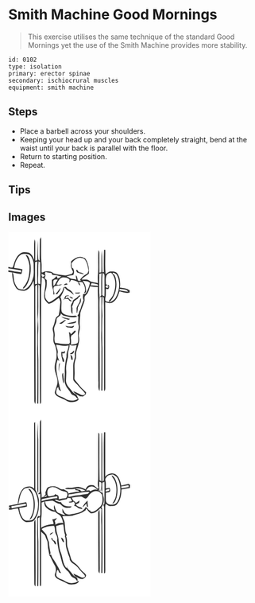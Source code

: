 # Smith Machine Good Mornings
> This exercise utilises the same technique of the standard Good Mornings yet the use of the Smith Machine provides more stability.

``` 
id: 0102 
type: isolation 
primary: erector spinae 
secondary: ischiocrural muscles 
equipment: smith machine 
``` 

## Steps

 - Place a barbell across your shoulders.
 - Keeping your head up and your back completely straight, bend at the waist until your back is parallel with the floor.
 - Return to starting position.
 - Repeat.

## Tips


## Images

<svg width="215pt" height="275pt" viewBox="0 0 215 275" xmlns="http://www.w3.org/2000/svg">
  <g fill="#FFF">
    <path d="M0 0h215v275H0v-19.28c0-.03.01-.11.01-.14l-.01.08V60.58c1.87.28 3.75.47 5.64.66.32 7.96 1.45 16.33 5.9 23.14 2.6 4.24 8 4.5 12.44 4.67 7.73-1.23 11.31-9 14.13-15.38.19 4.11.82 8.19.88 12.31.08 56-.13 112.01.21 168.01-.17 2.08.44 4.08 1.61 5.81.57-4.25.42-8.55.39-12.83-.1-32.32-.2-64.64-.14-96.96-.48-21.99-.24-44-.33-66-.42-2.19 1.04-3.43 2.89-4.23.53 18.71-.46 37.46.61 56.15-1.12 13.34-.17 26.73-.74 40.09.52 27.69.26 55.4.11 83.09l1.59-.05c.26-22.02.11-44.04.11-66.06-.7-12.63-.51-25.31-.51-37.96.65-7.66.51-15.35-.16-23 1.26-17.52.02-35.11.76-52.65.67.86 1.94 1.5 1.88 2.76.41 16.6-.28 33.23.36 49.83.26 42.56-.28 85.14.28 127.69 1.89-.92 1.53-2.98 1.65-4.63-.1-56.37 0-112.74-.06-169.1.38-5.74 1.07-11.46.9-17.23 2.26 1.02 5.11 2.34 5.09 5.27 1.97 9.11-3.04 18.12-.82 27.21 1.43 2.99 3.66 5.72 6.46 7.53 6.03-1.24 10.37-5.92 15.37-9.14.84 2.39 2.43 4.73 2.01 7.36-.53 6.33-1.08 12.67-2.41 18.9-2.13 1.57-4.53 3.32-5.11 6.08-.93 3.88-1.77 7.79-3.37 11.48-1.95 3.76.81 7.7.61 11.61.11 5.24-1.48 11.46 2.31 15.81 1.31 4.97 2.85 9.98 2.28 15.19.34 6.18-2.67 11.87-2.79 17.99-.53 7.96 4.66 14.97 4.24 22.94-.35 4.95-2.62 9.46-3.87 14.21-.91 2.57 1.17 4.95 3.03 6.47 3.31 2.18 7.17 3.33 10.67 5.17 3.24 1.46 6.12 4.11 9.87 4.05 4.28.17 9.25-.33 12.23-3.78-.91-2.67-2.22-5.16-3.58-7.61-4.81-1.51-7.01-6.36-10.33-9.72-3.06-3.12-5.33-7.23-5.22-11.69.09-5.06.77-10.12.31-15.18-.66-6.39.96-12.73 2.54-18.87.73-3.35-.22-6.86.88-10.14.91-3.22 1.89-6.47 1.74-9.85 3.2 2.4 6.96 1.69 10.57.91-.48 3.62-1.45 7.15-2.59 10.61-.82 2.41.51 4.92.09 7.39-.82 4.39-2.8 8.58-2.7 13.12.12 6.69-.06 13.38.05 20.07-.06 2.4 1.91 4.09 3.46 5.64 3.7 3.31 6.55 7.41 10.09 10.87 1.4 1.43 2.95 2.79 3.86 4.61 1.68 1.71-1.07 2.76-2.34 3.11-2.04.44-3.82-.77-5.55-1.63-3.05-1.68-6.26-3.02-9.5-4.28 1.83 4.35 6.77 5.2 10.16 7.92 1.57.06 3.15.21 4.72.08 1.49-.97 2.78-2.19 4.12-3.36.18-.92.36-1.83.55-2.74-2.56-3.02-5.9-5.24-8.35-8.34-2.71-3.38-5.51-6.69-8.26-10.03-1.79-1.9-.81-4.64-.86-6.94.73-8.14-1.48-16.59 1.53-24.43 1.27-3.35.55-6.93.78-10.39 1.63-7.69 5.87-15.22 4.37-23.26-1.38-5.3 1.79-10.38 1.41-15.71-1.15-6.99.46-14.01.65-21.03 1.54-5.88 4.28-11.38 6.09-17.17.96-3.01-1.04-6.95 1.9-9.15 4.28-3.26 5-8.74 6.5-13.54 3.95.69 7.95 1.08 11.96 1.19-.18 6.16-.1 12.33.48 18.47.25 41.01-.04 82.03.24 123.04.58 5.04-1.03 10.56 1.61 15.18.8-4.7.54-9.48.51-14.22.03-32.32-.41-64.65-.23-96.98-.13-9.86-.48-19.74-.01-29.6-1.31-11.88-.26-23.9-.54-35.83l3.41-1.04c-.6 11.04-.23 22.07-.24 33.12-.85.95-1.68 1.91-2.5 2.89l2.72-.23c0 16.87-.14 33.75-.17 50.62-.55 10.71.4 21.41.1 32.13.14 19.45-.01 38.91-.18 58.36l1.63.01c.23-21.48.09-42.97.1-64.46-.59-14.64-.67-29.32-.29-43.97.89-7.35-.95-14.67-.24-22.03.27-3.9.36-7.81.75-11.7.98 1.05 2.05 2.16 1.8 3.74.54 14.67.27 29.34.39 44.01-.07 27.99-.05 55.98-.02 83.97-.02 3.81-.07 7.63.29 11.43 1.62-1.42 1.61-3.51 1.6-5.45-.12-42.88.05-85.77-.09-128.66 3.64.81 7.72 2.24 11.21.18 6.13-3.34 8.25-10.53 10.37-16.68 5.01 1.15 10.13 3.42 15.31 1.85l.03-3.26c-4.26-3.05-9.59-3.45-14.61-4.15.62-7.36.35-15.48-4.24-21.65-2.21-2.88-6.17-2.88-9.46-2.88-3.22-.14-5.58 2.39-8.02 4.08-1.23-12.15-.21-24.42-.54-36.62l-1.84.04c-.41 11.16-.41 22.34-.28 33.51-.53.07-1.58.19-2.11.25-.68-11.01-.09-22.07-1.09-33.07-.91 10.98-.08 22.03-.62 33.04l-2.92.72c-.08-9.9-.05-19.81-.06-29.72.14-1.6-.6-3.04-1.3-4.42-1.11 11.41.12 22.93-.64 34.36-.75 5.13-.47 10.31-.23 15.46-4.32-1.29-9.32-.79-13-3.72-3.39-2.33-7.79-1.27-11.65-1.58 2.67-4.18 7.76-5.62 11-9.04.46-7.83-.84-16.44-5.55-22.96-2.9-1.21-5.91-2.82-9.16-2.06-4.76.39-8.63 3.33-12.06 6.4-.31 2.52-.75 5.07-.47 7.61.47 2.99 2.19 5.57 3.2 8.38-.1 1.24-1.2 2.17-1.76 3.25-3.26.62-6.37 2-9.69 2.25-6.15-.67-12.37-1.26-18.27-3.22-2.59-3.31-7.21-2.93-10.97-3.06-2.37-.26-4.22 2.28-6.56 1.48-.31-4.03.05-8.07-.11-12.11-1.47-13.59-.5-27.3-.76-40.95a211.2 211.2 0 0 1-1.79 3.31c-.54 10.83-.06 21.67-.55 32.49-1.31-.92-2.18-2.22-2.06-3.86-.71-9.11-.14-18.27-.57-27.39-.46 10.09-.88 20.19-.87 30.3l-2.99.88c-.08-9.26-.03-18.53-.03-27.8.09-1.63-.41-3.18-1.16-4.6-1.17 10.28-.08 20.69-.67 31.02-1.35-4.3-3.54-9.08-7.94-10.95-4.28-.57-9.2-1.47-12.94 1.34-6.68 4.64-8.84 12.99-10.99 20.37C5.4 55.37 2.14 53 0 52.99V0m92.81 184.04c3.45 2.22 7.25-1.55 6.41-5.18-1.85 2.06-3.78 4.11-6.41 5.18m.98 1.39c.48 2.52 1.03 5.04 1.38 7.59.5.03 1.51.08 2.01.11.14-2.94-.34-6.38-3.39-7.7z"/>
    <path d="M17.7 35.53c2.78-2.62 6.77-2.03 10.25-1.98 3.04-.28 5.34 2.15 6.92 4.43 2.16 3.58 3.56 7.76 3.36 11.98-.1 7.19 1.14 14.66-1.53 21.55-1.82 6.78-6.21 12.89-12.63 15.96-3.48-.85-7.83 0-10.35-3.11-3.3-4.03-5.17-9.19-5.48-14.37-.31-2.92-.14-6.09-2.11-8.51 4.47.78 8.89 1.86 13.43 2.21 1.01-2.21 1.52-4.58 1.65-6.99-3.98-1.24-8.15-1.68-12.28-2.08.67-7.02 3.44-14.28 8.77-19.09m8.56-.37c3.18 4.7 4.96 10.21 5.62 15.82.32 10.11-.56 20.95-6.63 29.43-1.14 1.76-3.36 3.11-3.05 5.48 3.74-1.65 5.55-5.51 7.33-8.92 4.83-11.23 5.84-24.22 2.13-35.92-.97-2.47-2.07-6.08-5.4-5.89zM95.39 47.82c3.32-4.59 8.27-9.59 14.5-8.37 3.43-.16 6.26 2.23 7.42 5.32 2.51 4.08 2.67 8.93 3.89 13.43-.87 1.99-.76 4.89-3.26 5.58-4.07 1.75-7.11 5.17-9.72 8.63.4.36 1.22 1.08 1.63 1.44-1.6-.33-4.11.88-4.96-1.01-.61-2.48-.86-5.18-2.68-7.13-.33 2.18.03 4.36.75 6.43-3.8-1.45-8.39-.38-11.55-3.35-1.11-.52-2.2-1.07-3.28-1.66 3.24-.92 6.55-1.56 9.91-1.85 1.74-3.31 1.51-6.9-.21-10.16-.51-.34-1.52-1.02-2.02-1.36-.16-1.98-.29-3.96-.42-5.94m6.87 10.3c.65 1.16 1.02 2.55 2.04 3.46 3.26 1.19 6.65 2.02 10.07 2.6-1.87-2.59-5.32-2.57-8.09-3.49-.85-1.19-1.71-2.36-2.57-3.55-.36.25-1.09.74-1.45.98zM40.42 47.06c-.42-2.03 2.16-1.72 3.38-2.37-.52 11.28-.14 22.56-.19 33.84-1.09.16-2.18.31-3.28.46.12-10.65-.01-21.29.09-31.93zM45.63 44.42c.63.4 1.9 1.2 2.53 1.6.32 10.86.08 21.73.23 32.6-1.02-.02-2.03-.03-3.05-.04-.79-4.16-.51-8.39-.29-12.58.19-7.19-.3-14.42.58-21.58z"/>
    <path d="M0 55.22c6.51 1.03 13.05 1.94 19.54 3.09l-.36 2.81C12.75 60.45 6.37 59.33 0 58.2v-2.98zM55.65 64.36c-.84-1.37-.03-2.68.53-3.95 2.81 1.16 5.85 1.4 8.84 1.75.55.99 1.1 1.99 1.67 2.98 4.66-.67 8.88 1.74 13.41 2.24-2.06 1.28-3.96 3.14-6.55 3.09.71-1.56.38-2.77-.99-3.61-1.85 2.3-3.88 4.49-6.76 5.47-.06 4.62-.46 9.45 1.41 13.8 1.06 2.73.67 5.7.79 8.55.39-.07 1.16-.22 1.55-.3.24-4.04-3.3-8.82.16-12.22 2.42-.41 4.79-1.37 7.28-1.12 1.63-.4 3.21-1 4.61-1.96-2.08.08-4.14.45-6.07 1.22l-2.74-.85c2.12-4.16 4.12-9.49 9.18-10.68 3.79-.08 8.4.2 10.66 3.71-.17 1.01-.53 3.01-.7 4.02 1.27-1 1.99-2.44 2.57-3.9 4.13.03 7.87 1.74 11.42 3.68-.55 2.35.83 4 2.96 4.75-.75-1.85-1.66-3.62-2.62-5.37 1.89.14 3.78.29 5.67.41 3.37 4.59 5.63 11.11 2.55 16.43.32.05.95.14 1.27.18.54-.84 1.1-1.67 1.67-2.48.11-5.93-1.23-11.84-5.24-16.39 3.62.78 8.58.03 11.08 3.25-1.27 5.8-3.19 11.64-6.78 16.49-1.17.15-2.34.29-3.52.41-.29 3.04-.61 6.2.59 9.11-1.13 3.85-3.05 7.41-3.95 11.33-.52 2.2-1.35 4.3-2.65 6.15-.25 1.82-.45 3.73-2.08 4.89-.07.58-.22 1.72-.29 2.29.29-.08.88-.25 1.18-.33.06 4.53-.83 9.14.37 13.59 1.04 2.95-.28 5.93-.59 8.88-1.23 5.85 1.4 12.19-.9 17.8-2.81 2.13-6.7 2.13-10.07 2.52.25-3.4.4-6.84-.27-10.21.3-1.18.61-2.36.91-3.54 2.76-1.03 4.56-3.49 6.42-5.63.28-1.21-.23-1.76-1.51-1.64-2.12 1.65-3.85 3.73-5.69 5.68-.12-1.92-1.11-3.04-2.97-3.37 1.03 5.15 1.26 10.4 1.51 15.64-.3.49-.92 1.45-1.23 1.93-7.06 1.07-14.09-.59-21.06-1.62-.98-3.05-1.45-6.26-.79-9.43.8-4.03-.76-7.95-.85-11.94.62-4.55 3.96-8.34 3.77-13.07-.52-4.95 7.05-5.04 6.42-10.03 1.56 1.64 3.24 3.39 5.55 3.88 6.24 1.47 12.95 3.54 19.23 1.09-1.2-.65-2.36-1.8-3.87-1.36-5.25.32-10.79.3-15.58-2.19-1.6-1.06-3.54-2.09-4.05-4.1-1.75-7.16 1.84-14.98-1.94-21.73 2.9-4.53 5.49-9.27 6.19-14.71 1.9 2.29 3.89 4.65 6.7 5.84 2.97 1.21 4.92 3.85 7.6 5.51-1.66-3.19-3.78-6.42-7.15-7.96-2.03-.96-3.61-2.54-5.09-4.18-1.07.17-2.15.34-3.22.5-.6 2.01-1.28 3.99-1.97 5.96-1.63 2.67-3.3 5.36-5.75 7.38-4.6 3.56-9.12 7.41-14.61 9.54-2.48-1.97-4.73-4.43-5.59-7.54-.48-3.63-.4-7.4.82-10.88 1.66-4.87 1.7-10.05 1.56-15.13-1.09-.97-2.18-1.94-3.26-2.92.52-1.82 1.87-3.7.85-5.6m28.07 16.05c1.94-.25 3.87-.56 5.8-.9-1.51-3.01-4.24-.75-5.8.9M70.97 93.73c1.06.15 2.13.29 3.19.44.19-.49.56-1.46.74-1.95 2.16-2.05 3.43-4.8 4.24-7.62-3.06 2.74-4.69 6.75-8.17 9.13m30.4-1.95c-.06.29-.2.88-.26 1.17 2.39-.12 6 1.42 7.24-1.42-2.32.24-4.65.34-6.98.25M86.2 96.69c-.9 1.99-1.85 3.96-2.89 5.89.24.01.72.02.96.03.04-.43.11-1.29.14-1.72 1.96.44 3.97.52 5.98.42 1.17 1.83 2.74 4.67 5.36 3.18-1.85-1.62-4.14-2.88-5.24-5.2-1.44.43-2.91.78-4.38 1.12.5-1.09 1-2.18 1.51-3.26 1.54-.1 3.08-.24 4.61-.44-1.89-1.25-4.05-.64-6.05-.02m18.28 1.65c-2.16 3.13-7.65 3.47-7.5 8.13-1.65 1.95-2.91 4.37-2.33 7.01.71 3.44-.89 7.95 2.34 10.4-.01-2.99-.22-5.99-.08-8.98-.2-.42-.58-1.24-.78-1.66 1.28-2.6 2.23-5.36 2.98-8.15 1.13-.9 2.25-1.79 3.37-2.7 1.76-.84 3.19-2.1 3.86-3.99.87-.58 2.19-.82 2.41-2.04-1.61-1.08-3.15 1.02-4.27 1.98m-12.35-.3c1.79 1.14 3.55 3.56 5.89 2.3-1.83-1.04-3.59-3.12-5.89-2.3m15.55 8.03c-1.71 2.84-3.56 5.68-4.67 8.82.11 2.47.23 4.93.14 7.4l.73-.01c.44-2.5 1.25-4.99.96-7.55 1.32-2.41 1.69-5.51 3.97-7.26.89-2.47 1.05-5.1.73-7.7-1.09 1.94-1.65 4.1-1.86 6.3m-27.74 21.85c2.77 2.94 7.1 3.22 10.62 4.85.64-.35 1.93-1.05 2.58-1.4-4.51-.71-8.9-1.93-13.2-3.45m-3.12 10c1.26.45 2.48 1.39 3.86.67 2.53-1.55 4.65-3.69 6.77-5.75-4.13.34-6.6 4.31-10.63 5.08m11.9.74c4.48.32 9.12.14 13.29-1.69.12-.59.37-1.77.49-2.36-4.35 2.29-9.49 1.81-13.78 4.05m-2.29 3.15c1.09 3.1 4.87 2.49 7.45 3.04 2.35.69 5-.55 5.55-3.04-1.28.11-2.49.46-3.63 1.05-3.16.19-6.4.21-9.37-1.05zM148.37 65.73c1.5-2.38 4.53-4.41 7.43-3.56 5.01 5.16 6.32 12.85 5.66 19.79-.5 7.83-3.01 16.12-9.16 21.37 0 .65-.02 1.94-.03 2.59-1.8-.8-4.75-.18-5.74-2.31-.57-2.9.74-5.72.73-8.61.06-2.96-.01-5.92.1-8.88.87.14 2.62.42 3.49.55 1.33-2.05 2.26-4.35.57-6.51-.74.63-1.49 1.26-2.22 1.9l2.41.66c-1.17 2.58-4.42 2.28-4.71-.62l2.94-2.04-2.37-.67c-.25-4.52-.86-9.36.9-13.66z"/>
    <path d="M157.46 63.39c.18-.46.55-1.37.73-1.82 2.61.83 5.36 2.08 6.4 4.84 4.83 10.4 3.25 23.05-2.32 32.86-2.07 3.75-5.9 6.07-9.93 7.21 9.64-9.26 12.92-23.8 9.89-36.6-.95-2.5-1.62-5.99-4.77-6.49zM142.5 62.23c3.75.99 2.5 4.95 2.71 7.81-.16 9.01.28 18.02-.12 27.02-1.47-.45-3.83-.86-3.3-3.04.27-10.59-.47-21.23.71-31.79zM51.24 67.97c-1.21-1.31-.87-3.12-.95-4.73 1.6.88 3.18 1.82 4.73 2.79-1.07 1.01-2.1 2.39-3.78 1.94zM68.09 74.06c.93-2.85 4.3-1.68 6.52-2.08-1.54 2.57-3.1 5.16-4.33 7.9-.55.46-1.65 1.36-2.2 1.81-.05-2.53-.47-5.11.01-7.63zM124.23 80.93c.52-1.17 1.03-2.33 1.54-3.5 3.07.58 6.21.89 9.2 1.85.14.6.43 1.8.58 2.4-3.76-.4-7.52-1.01-11.32-.75zM167.74 88.37c-.46-3.04 2.57-1.98 4.16-1.9 3.1.79 7.46.25 8.83 3.9-4.41-.08-8.65-1.39-12.99-2zM72.41 170.3c6.2.67 12.43 3.29 18.62.86.22 5.89-3.85 10.94-3.12 16.9-1.68 8.15-3.12 16.47-2.64 24.85.27 5.75-1.44 11.81.89 17.3 1.57 5.11 5.92 8.65 8.35 13.33 1.05 2.44 3.82 2.81 5.9 4 1.74 1.35 2.79 3.46 4.86 4.42-5.77 3.69-13.49 3.67-19.22-.09-4.01-2.98-9.6-3.16-12.96-7.09-1.57-2.36-.43-5.32.07-7.83.03-1.49 1.4-2 2.6-2.35-.11 2.72 1.11 5.1 4.03 5.29-2.36-3.49-2.07-7.92-3.61-11.77-2.02-11.48-6.37-23.8-1.65-35.14.63.53 1.9 1.6 2.54 2.13-1.48-3.88-3.61-7.9-2.56-12.17 1.28-4.41-2.39-8.19-2.1-12.64m10.52 11.14c-.7-.11-2.1-.33-2.81-.44-.83 5.09 1.08 9.89 2.04 14.8.45.2 1.36.59 1.81.79.73-3.04-.36-5.77-2.3-8.07.16-1.74.04-3.47-.36-5.18 1.27-.05 2.55-.12 3.82-.2.18-1.09.35-2.18.53-3.27-.92.52-1.82 1.04-2.73 1.57m-6.56 19.51c-.03 3.76-.92 7.84 1.03 11.29-.17-.55-.52-1.66-.7-2.21-.3-4.19.95-8.24 1.1-12.39-.62 1.02-1.54 2.02-1.43 3.31m4.94 16.1c.3 4.08.73 8.21 2.32 12.02.96-5.54-.94-11.08-.83-16.65-1.18 1.24-1.7 2.93-1.49 4.63z"/>
  </g>
  <g fill="#333">
    <path d="M47.73 11.34c.61-1.1 1.2-2.2 1.79-3.31.26 13.65-.71 27.36.76 40.95.16 4.04-.2 8.08.11 12.11 2.34.8 4.19-1.74 6.56-1.48 3.76.13 8.38-.25 10.97 3.06 5.9 1.96 12.12 2.55 18.27 3.22 3.32-.25 6.43-1.63 9.69-2.25.56-1.08 1.66-2.01 1.76-3.25-1.01-2.81-2.73-5.39-3.2-8.38-.28-2.54.16-5.09.47-7.61 3.43-3.07 7.3-6.01 12.06-6.4 3.25-.76 6.26.85 9.16 2.06 4.71 6.52 6.01 15.13 5.55 22.96-3.24 3.42-8.33 4.86-11 9.04 3.86.31 8.26-.75 11.65 1.58 3.68 2.93 8.68 2.43 13 3.72-.24-5.15-.52-10.33.23-15.46.76-11.43-.47-22.95.64-34.36.7 1.38 1.44 2.82 1.3 4.42.01 9.91-.02 19.82.06 29.72l2.92-.72c.54-11.01-.29-22.06.62-33.04 1 11 .41 22.06 1.09 33.07.53-.06 1.58-.18 2.11-.25-.13-11.17-.13-22.35.28-33.51l1.84-.04c.33 12.2-.69 24.47.54 36.62 2.44-1.69 4.8-4.22 8.02-4.08 3.29 0 7.25 0 9.46 2.88 4.59 6.17 4.86 14.29 4.24 21.65 5.02.7 10.35 1.1 14.61 4.15l-.03 3.26c-5.18 1.57-10.3-.7-15.31-1.85-2.12 6.15-4.24 13.34-10.37 16.68-3.49 2.06-7.57.63-11.21-.18.14 42.89-.03 85.78.09 128.66.01 1.94.02 4.03-1.6 5.45-.36-3.8-.31-7.62-.29-11.43-.03-27.99-.05-55.98.02-83.97-.12-14.67.15-29.34-.39-44.01.25-1.58-.82-2.69-1.8-3.74-.39 3.89-.48 7.8-.75 11.7-.71 7.36 1.13 14.68.24 22.03-.38 14.65-.3 29.33.29 43.97-.01 21.49.13 42.98-.1 64.46l-1.63-.01c.17-19.45.32-38.91.18-58.36.3-10.72-.65-21.42-.1-32.13.03-16.87.17-33.75.17-50.62l-2.72.23c.82-.98 1.65-1.94 2.5-2.89.01-11.05-.36-22.08.24-33.12l-3.41 1.04c.28 11.93-.77 23.95.54 35.83-.47 9.86-.12 19.74.01 29.6-.18 32.33.26 64.66.23 96.98.03 4.74.29 9.52-.51 14.22-2.64-4.62-1.03-10.14-1.61-15.18-.28-41.01.01-82.03-.24-123.04-.58-6.14-.66-12.31-.48-18.47-4.01-.11-8.01-.5-11.96-1.19-1.5 4.8-2.22 10.28-6.5 13.54-2.94 2.2-.94 6.14-1.9 9.15-1.81 5.79-4.55 11.29-6.09 17.17-.19 7.02-1.8 14.04-.65 21.03.38 5.33-2.79 10.41-1.41 15.71 1.5 8.04-2.74 15.57-4.37 23.26-.23 3.46.49 7.04-.78 10.39-3.01 7.84-.8 16.29-1.53 24.43.05 2.3-.93 5.04.86 6.94 2.75 3.34 5.55 6.65 8.26 10.03 2.45 3.1 5.79 5.32 8.35 8.34-.19.91-.37 1.82-.55 2.74-1.34 1.17-2.63 2.39-4.12 3.36-1.57.13-3.15-.02-4.72-.08-3.39-2.72-8.33-3.57-10.16-7.92 3.24 1.26 6.45 2.6 9.5 4.28 1.73.86 3.51 2.07 5.55 1.63 1.27-.35 4.02-1.4 2.34-3.11-.91-1.82-2.46-3.18-3.86-4.61-3.54-3.46-6.39-7.56-10.09-10.87-1.55-1.55-3.52-3.24-3.46-5.64-.11-6.69.07-13.38-.05-20.07-.1-4.54 1.88-8.73 2.7-13.12.42-2.47-.91-4.98-.09-7.39 1.14-3.46 2.11-6.99 2.59-10.61-3.61.78-7.37 1.49-10.57-.91.15 3.38-.83 6.63-1.74 9.85-1.1 3.28-.15 6.79-.88 10.14-1.58 6.14-3.2 12.48-2.54 18.87.46 5.06-.22 10.12-.31 15.18-.11 4.46 2.16 8.57 5.22 11.69 3.32 3.36 5.52 8.21 10.33 9.72 1.36 2.45 2.67 4.94 3.58 7.61-2.98 3.45-7.95 3.95-12.23 3.78-3.75.06-6.63-2.59-9.87-4.05-3.5-1.84-7.36-2.99-10.67-5.17-1.86-1.52-3.94-3.9-3.03-6.47 1.25-4.75 3.52-9.26 3.87-14.21.42-7.97-4.77-14.98-4.24-22.94.12-6.12 3.13-11.81 2.79-17.99.57-5.21-.97-10.22-2.28-15.19-3.79-4.35-2.2-10.57-2.31-15.81.2-3.91-2.56-7.85-.61-11.61 1.6-3.69 2.44-7.6 3.37-11.48.58-2.76 2.98-4.51 5.11-6.08 1.33-6.23 1.88-12.57 2.41-18.9.42-2.63-1.17-4.97-2.01-7.36-5 3.22-9.34 7.9-15.37 9.14-2.8-1.81-5.03-4.54-6.46-7.53-2.22-9.09 2.79-18.1.82-27.21.02-2.93-2.83-4.25-5.09-5.27.17 5.77-.52 11.49-.9 17.23.06 56.36-.04 112.73.06 169.1-.12 1.65.24 3.71-1.65 4.63-.56-42.55-.02-85.13-.28-127.69-.64-16.6.05-33.23-.36-49.83.06-1.26-1.21-1.9-1.88-2.76-.74 17.54.5 35.13-.76 52.65.67 7.65.81 15.34.16 23 0 12.65-.19 25.33.51 37.96 0 22.02.15 44.04-.11 66.06l-1.59.05c.15-27.69.41-55.4-.11-83.09.57-13.36-.38-26.75.74-40.09-1.07-18.69-.08-37.44-.61-56.15-1.85.8-3.31 2.04-2.89 4.23.09 22-.15 44.01.33 66-.06 32.32.04 64.64.14 96.96.03 4.28.18 8.58-.39 12.83-1.17-1.73-1.78-3.73-1.61-5.81-.34-56-.13-112.01-.21-168.01-.06-4.12-.69-8.2-.88-12.31-2.82 6.38-6.4 14.15-14.13 15.38-4.44-.17-9.84-.43-12.44-4.67-4.45-6.81-5.58-15.18-5.9-23.14-1.89-.19-3.77-.38-5.64-.66V58.2c6.37 1.13 12.75 2.25 19.18 2.92l.36-2.81C13.05 57.16 6.51 56.25 0 55.22v-2.23c2.14.01 5.4 2.38 6.96.15 2.15-7.38 4.31-15.73 10.99-20.37 3.74-2.81 8.66-1.91 12.94-1.34 4.4 1.87 6.59 6.65 7.94 10.95.59-10.33-.5-20.74.67-31.02.75 1.42 1.25 2.97 1.16 4.6 0 9.27-.05 18.54.03 27.8l2.99-.88c-.01-10.11.41-20.21.87-30.3.43 9.12-.14 18.28.57 27.39-.12 1.64.75 2.94 2.06 3.86.49-10.82.01-21.66.55-32.49M17.7 35.53c-5.33 4.81-8.1 12.07-8.77 19.09 4.13.4 8.3.84 12.28 2.08-.13 2.41-.64 4.78-1.65 6.99-4.54-.35-8.96-1.43-13.43-2.21 1.97 2.42 1.8 5.59 2.11 8.51.31 5.18 2.18 10.34 5.48 14.37 2.52 3.11 6.87 2.26 10.35 3.11 6.42-3.07 10.81-9.18 12.63-15.96 2.67-6.89 1.43-14.36 1.53-21.55.2-4.22-1.2-8.4-3.36-11.98-1.58-2.28-3.88-4.71-6.92-4.43-3.48-.05-7.47-.64-10.25 1.98m77.69 12.29c.13 1.98.26 3.96.42 5.94.5.34 1.51 1.02 2.02 1.36 1.72 3.26 1.95 6.85.21 10.16-3.36.29-6.67.93-9.91 1.85 1.08.59 2.17 1.14 3.28 1.66 3.16 2.97 7.75 1.9 11.55 3.35-.72-2.07-1.08-4.25-.75-6.43 1.82 1.95 2.07 4.65 2.68 7.13.85 1.89 3.36.68 4.96 1.01-.41-.36-1.23-1.08-1.63-1.44 2.61-3.46 5.65-6.88 9.72-8.63 2.5-.69 2.39-3.59 3.26-5.58-1.22-4.5-1.38-9.35-3.89-13.43-1.16-3.09-3.99-5.48-7.42-5.32-6.23-1.22-11.18 3.78-14.5 8.37m-54.97-.76c-.1 10.64.03 21.28-.09 31.93 1.1-.15 2.19-.3 3.28-.46.05-11.28-.33-22.56.19-33.84-1.22.65-3.8.34-3.38 2.37m5.21-2.64c-.88 7.16-.39 14.39-.58 21.58-.22 4.19-.5 8.42.29 12.58 1.02.01 2.03.02 3.05.04-.15-10.87.09-21.74-.23-32.6-.63-.4-1.9-1.2-2.53-1.6m10.02 19.94c1.02 1.9-.33 3.78-.85 5.6 1.08.98 2.17 1.95 3.26 2.92.14 5.08.1 10.26-1.56 15.13-1.22 3.48-1.3 7.25-.82 10.88.86 3.11 3.11 5.57 5.59 7.54 5.49-2.13 10.01-5.98 14.61-9.54 2.45-2.02 4.12-4.71 5.75-7.38.69-1.97 1.37-3.95 1.97-5.96 1.07-.16 2.15-.33 3.22-.5 1.48 1.64 3.06 3.22 5.09 4.18 3.37 1.54 5.49 4.77 7.15 7.96-2.68-1.66-4.63-4.3-7.6-5.51-2.81-1.19-4.8-3.55-6.7-5.84-.7 5.44-3.29 10.18-6.19 14.71 3.78 6.75.19 14.57 1.94 21.73.51 2.01 2.45 3.04 4.05 4.1 4.79 2.49 10.33 2.51 15.58 2.19 1.51-.44 2.67.71 3.87 1.36-6.28 2.45-12.99.38-19.23-1.09-2.31-.49-3.99-2.24-5.55-3.88.63 4.99-6.94 5.08-6.42 10.03.19 4.73-3.15 8.52-3.77 13.07.09 3.99 1.65 7.91.85 11.94-.66 3.17-.19 6.38.79 9.43 6.97 1.03 14 2.69 21.06 1.62.31-.48.93-1.44 1.23-1.93-.25-5.24-.48-10.49-1.51-15.64 1.86.33 2.85 1.45 2.97 3.37 1.84-1.95 3.57-4.03 5.69-5.68 1.28-.12 1.79.43 1.51 1.64-1.86 2.14-3.66 4.6-6.42 5.63-.3 1.18-.61 2.36-.91 3.54.67 3.37.52 6.81.27 10.21 3.37-.39 7.26-.39 10.07-2.52 2.3-5.61-.33-11.95.9-17.8.31-2.95 1.63-5.93.59-8.88-1.2-4.45-.31-9.06-.37-13.59-.3.08-.89.25-1.18.33.07-.57.22-1.71.29-2.29 1.63-1.16 1.83-3.07 2.08-4.89 1.3-1.85 2.13-3.95 2.65-6.15.9-3.92 2.82-7.48 3.95-11.33-1.2-2.91-.88-6.07-.59-9.11 1.18-.12 2.35-.26 3.52-.41 3.59-4.85 5.51-10.69 6.78-16.49-2.5-3.22-7.46-2.47-11.08-3.25 4.01 4.55 5.35 10.46 5.24 16.39-.57.81-1.13 1.64-1.67 2.48-.32-.04-.95-.13-1.27-.18 3.08-5.32.82-11.84-2.55-16.43-1.89-.12-3.78-.27-5.67-.41.96 1.75 1.87 3.52 2.62 5.37-2.13-.75-3.51-2.4-2.96-4.75-3.55-1.94-7.29-3.65-11.42-3.68-.58 1.46-1.3 2.9-2.57 3.9.17-1.01.53-3.01.7-4.02-2.26-3.51-6.87-3.79-10.66-3.71-5.06 1.19-7.06 6.52-9.18 10.68l2.74.85c1.93-.77 3.99-1.14 6.07-1.22-1.4.96-2.98 1.56-4.61 1.96-2.49-.25-4.86.71-7.28 1.12-3.46 3.4.08 8.18-.16 12.22-.39.08-1.16.23-1.55.3-.12-2.85.27-5.82-.79-8.55-1.87-4.35-1.47-9.18-1.41-13.8 2.88-.98 4.91-3.17 6.76-5.47 1.37.84 1.7 2.05.99 3.61 2.59.05 4.49-1.81 6.55-3.09-4.53-.5-8.75-2.91-13.41-2.24-.57-.99-1.12-1.99-1.67-2.98-2.99-.35-6.03-.59-8.84-1.75-.56 1.27-1.37 2.58-.53 3.95m92.72 1.37c-1.76 4.3-1.15 9.14-.9 13.66l2.37.67-2.94 2.04c.29 2.9 3.54 3.2 4.71.62l-2.41-.66c.73-.64 1.48-1.27 2.22-1.9 1.69 2.16.76 4.46-.57 6.51-.87-.13-2.62-.41-3.49-.55-.11 2.96-.04 5.92-.1 8.88.01 2.89-1.3 5.71-.73 8.61.99 2.13 3.94 1.51 5.74 2.31.01-.65.03-1.94.03-2.59 6.15-5.25 8.66-13.54 9.16-21.37.66-6.94-.65-14.63-5.66-19.79-2.9-.85-5.93 1.18-7.43 3.56m9.09-2.34c3.15.5 3.82 3.99 4.77 6.49 3.03 12.8-.25 27.34-9.89 36.6 4.03-1.14 7.86-3.46 9.93-7.21 5.57-9.81 7.15-22.46 2.32-32.86-1.04-2.76-3.79-4.01-6.4-4.84-.18.45-.55 1.36-.73 1.82m-14.96-1.16c-1.18 10.56-.44 21.2-.71 31.79-.53 2.18 1.83 2.59 3.3 3.04.4-9-.04-18.01.12-27.02-.21-2.86 1.04-6.82-2.71-7.81m-91.26 5.74c1.68.45 2.71-.93 3.78-1.94-1.55-.97-3.13-1.91-4.73-2.79.08 1.61-.26 3.42.95 4.73m16.85 6.09c-.48 2.52-.06 5.1-.01 7.63.55-.45 1.65-1.35 2.2-1.81 1.23-2.74 2.79-5.33 4.33-7.9-2.22.4-5.59-.77-6.52 2.08m56.14 6.87c3.8-.26 7.56.35 11.32.75-.15-.6-.44-1.8-.58-2.4-2.99-.96-6.13-1.27-9.2-1.85-.51 1.17-1.02 2.33-1.54 3.5m43.51 7.44c4.34.61 8.58 1.92 12.99 2-1.37-3.65-5.73-3.11-8.83-3.9-1.59-.08-4.62-1.14-4.16 1.9M72.41 170.3c-.29 4.45 3.38 8.23 2.1 12.64-1.05 4.27 1.08 8.29 2.56 12.17-.64-.53-1.91-1.6-2.54-2.13-4.72 11.34-.37 23.66 1.65 35.14 1.54 3.85 1.25 8.28 3.61 11.77-2.92-.19-4.14-2.57-4.03-5.29-1.2.35-2.57.86-2.6 2.35-.5 2.51-1.64 5.47-.07 7.83 3.36 3.93 8.95 4.11 12.96 7.09 5.73 3.76 13.45 3.78 19.22.09-2.07-.96-3.12-3.07-4.86-4.42-2.08-1.19-4.85-1.56-5.9-4-2.43-4.68-6.78-8.22-8.35-13.33-2.33-5.49-.62-11.55-.89-17.3-.48-8.38.96-16.7 2.64-24.85-.73-5.96 3.34-11.01 3.12-16.9-6.19 2.43-12.42-.19-18.62-.86z"/>
    <path d="M26.26 35.16c3.33-.19 4.43 3.42 5.4 5.89 3.71 11.7 2.7 24.69-2.13 35.92-1.78 3.41-3.59 7.27-7.33 8.92-.31-2.37 1.91-3.72 3.05-5.48 6.07-8.48 6.95-19.32 6.63-29.43-.66-5.61-2.44-11.12-5.62-15.82zM102.26 58.12c.36-.24 1.09-.73 1.45-.98.86 1.19 1.72 2.36 2.57 3.55 2.77.92 6.22.9 8.09 3.49-3.42-.58-6.81-1.41-10.07-2.6-1.02-.91-1.39-2.3-2.04-3.46zM83.72 80.41c1.56-1.65 4.29-3.91 5.8-.9-1.93.34-3.86.65-5.8.9zM70.97 93.73c3.48-2.38 5.11-6.39 8.17-9.13-.81 2.82-2.08 5.57-4.24 7.62-.18.49-.55 1.46-.74 1.95-1.06-.15-2.13-.29-3.19-.44zM101.37 91.78c2.33.09 4.66-.01 6.98-.25-1.24 2.84-4.85 1.3-7.24 1.42.06-.29.2-.88.26-1.17zM86.2 96.69c2-.62 4.16-1.23 6.05.02-1.53.2-3.07.34-4.61.44-.51 1.08-1.01 2.17-1.51 3.26 1.47-.34 2.94-.69 4.38-1.12 1.1 2.32 3.39 3.58 5.24 5.2-2.62 1.49-4.19-1.35-5.36-3.18-2.01.1-4.02.02-5.98-.42-.03.43-.1 1.29-.14 1.72-.24-.01-.72-.02-.96-.03 1.04-1.93 1.99-3.9 2.89-5.89zM104.48 98.34c1.12-.96 2.66-3.06 4.27-1.98-.22 1.22-1.54 1.46-2.41 2.04-.67 1.89-2.1 3.15-3.86 3.99-1.12.91-2.24 1.8-3.37 2.7-.75 2.79-1.7 5.55-2.98 8.15.2.42.58 1.24.78 1.66-.14 2.99.07 5.99.08 8.98-3.23-2.45-1.63-6.96-2.34-10.4-.58-2.64.68-5.06 2.33-7.01-.15-4.66 5.34-5 7.5-8.13z"/>
    <path d="M92.13 98.04c2.3-.82 4.06 1.26 5.89 2.3-2.34 1.26-4.1-1.16-5.89-2.3zM107.68 106.07c.21-2.2.77-4.36 1.86-6.3.32 2.6.16 5.23-.73 7.7-2.28 1.75-2.65 4.85-3.97 7.26.29 2.56-.52 5.05-.96 7.55l-.73.01c.09-2.47-.03-4.93-.14-7.4 1.11-3.14 2.96-5.98 4.67-8.82zM79.94 127.92c4.3 1.52 8.69 2.74 13.2 3.45-.65.35-1.94 1.05-2.58 1.4-3.52-1.63-7.85-1.91-10.62-4.85zM76.82 137.92c4.03-.77 6.5-4.74 10.63-5.08-2.12 2.06-4.24 4.2-6.77 5.75-1.38.72-2.6-.22-3.86-.67zM88.72 138.66c4.29-2.24 9.43-1.76 13.78-4.05-.12.59-.37 1.77-.49 2.36-4.17 1.83-8.81 2.01-13.29 1.69zM86.43 141.81c2.97 1.26 6.21 1.24 9.37 1.05 1.14-.59 2.35-.94 3.63-1.05-.55 2.49-3.2 3.73-5.55 3.04-2.58-.55-6.36.06-7.45-3.04zM92.81 184.04c2.63-1.07 4.56-3.12 6.41-5.18.84 3.63-2.96 7.4-6.41 5.18zM82.93 181.44c.91-.53 1.81-1.05 2.73-1.57-.18 1.09-.35 2.18-.53 3.27-1.27.08-2.55.15-3.82.2.4 1.71.52 3.44.36 5.18 1.94 2.3 3.03 5.03 2.3 8.07-.45-.2-1.36-.59-1.81-.79-.96-4.91-2.87-9.71-2.04-14.8.71.11 2.11.33 2.81.44zM93.79 185.43c3.05 1.32 3.53 4.76 3.39 7.7-.5-.03-1.51-.08-2.01-.11-.35-2.55-.9-5.07-1.38-7.59zM76.37 200.95c-.11-1.29.81-2.29 1.43-3.31-.15 4.15-1.4 8.2-1.1 12.39.18.55.53 1.66.7 2.21-1.95-3.45-1.06-7.53-1.03-11.29zM81.31 217.05c-.21-1.7.31-3.39 1.49-4.63-.11 5.57 1.79 11.11.83 16.65-1.59-3.81-2.02-7.94-2.32-12.02zM0 255.66l.01-.08c0 .03-.01.11-.01.14v-.06z"/>
  </g>
</svg>

<svg width="215pt" height="275pt" viewBox="0 0 215 275" xmlns="http://www.w3.org/2000/svg">
  <g fill="#FFF">
    <path d="M0 0h215v275H0v-19.23c0-.03.01-.08.01-.11l-.01-.11V0m47.75 11.18c-.84 35.22-.22 70.46-.38 105.68-.01 1.15-.63 1.92-1.86 2.32l-.15 1.31 2.97-.24c.07 9.92-.1 19.84-.01 29.76.1 1.5-.3 2.95-1.05 4.24-.53-.2-1.59-.59-2.12-.78-.53.73-1.05 1.46-1.58 2.19.45 10.08-.46 20.17.1 30.25.2 24.38.1 48.77-.08 73.15l1.59.05c.28-22.37.12-44.74.12-67.12-.79-11.67-.35-23.39-.56-35.09.71-.44 2.11-1.31 2.81-1.74.33 34.66-.05 69.33.2 104l1.64-.51c.36-5.2.07-10.44.17-15.65-.15-21.94.17-43.89-.17-65.82 1.98 1.84 4.08 3.55 5.94 5.52 1.01 3.19 2.42 6.22 3.77 9.27.24 6.64 1.15 13.2 2.72 19.65.68-.57 1.36-1.13 2.04-1.7-1.03-5.79-2.39-11.56-2.66-17.45-1.58-3.45-2.49-7.14-3.72-10.71-2.18-3.05-5.12-5.47-7.21-8.6 5.5-3.59 12.18-5.12 18.7-4.77 2.3 3.54.76 8.81 3.02 12.68 1.63 2.81 2.49 5.97 1.65 9.21.51 5.29 1.6 10.5 2.51 15.73 1.72 5.26 3.16 10.6 4.54 15.95 1.21 5.89 4.83 11.05 9.3 14.96 3.15 3.15 4.08 8.68 8.87 9.88 2.58.75 3.8 3.3 5.44 5.19.34-1.37.51-2.82-.09-4.14-.68-2.76-4.2-2.84-5.8-4.87-3.21-3.8-6.3-7.71-9.69-11.36-.04-.93-.07-1.86-.11-2.79-.11.7-.32 2.09-.43 2.79l-.7.18c-5.32-6.46-5.08-15.17-8.02-22.66-3.64-8.46-2.35-17.98-4.98-26.71a38.182 38.182 0 0 1-2.19-13.93c3.47-.97 6.94-1.92 10.51-2.39 1.5 5.3.92 10.99 3.12 16.11-.14.46-.42 1.37-.56 1.82 1.56 3.76 1.42 7.81 1.39 11.79-.09 4.98 2.25 9.5 3.33 14.27.65 3.25 3.15 6.05 2.69 9.49 1.54 2.88 3.86 5.18 6.67 6.82 4.38 2.58 7.04 7.03 10.48 10.62 2.1 2.37 5 4.22 5.97 7.4-1.22 2.12-4.51 2.54-6.52 1.25-3.58-2.05-7.39-3.66-11.15-5.33.65 1.87 1.68 3.71 3.6 4.53 3.48 1.65 6.93 4.31 11.01 3.64 1.51-1.01 2.8-2.29 4.13-3.51.17-.82.34-1.63.52-2.45-.94-1.37-1.9-2.78-3.32-3.7-4.06-2.96-6.68-7.34-9.99-11.02-3.37-3.3-8.43-5.48-9.66-10.44-1.34-5.58-3.26-10.99-4.96-16.47-1.83-5.51.29-11.55-2.42-16.85l1.23-1.87c-2.87-5.28-2.41-11.47-3.15-17.27.27-4.06-2.55-7.3-3.53-11.08 5.07-.7 10.23.12 15.24-.79 6.79-2.31 14.19-3.59 19.9-8.23.22-.68.67-2.03.89-2.7 2.18 2.44 3.92 5.48 6.74 7.24 5.96.67 10.78-3.71 14.53-7.75.56.49 1.12.99 1.67 1.5-.15 7.92-.58 15.85-.07 23.77.16 24.19.11 48.39-.14 72.57l1.64-.05c.35-32.49.1-64.99-.52-97.47-.26-.39-.77-1.17-1.02-1.56 3.43-4.81 4.92-11.28 2.97-16.97-.38-1.88-1.4-3.81-.51-5.71-1.9 1.65-3.3-1.04-4.9-1.68.35-.5 1.05-1.51 1.4-2.01l-1.24-.14-.63 2.35c-1.48-1.2-.48-2.51-.12-3.76-.34-3.57-.33-7.16-.21-10.73 1.78.31 3.82 1.04 3.27 3.26.52 4.09-1.36 8.75 1.07 12.39.44-4.52-.08-9.06.24-13.59.36-1.47 2.16-1.28 3.23-1.81.33 11.26-.09 22.53-.08 33.79l-1.02-.43c-.1.55-.29 1.64-.38 2.18.78.99 1.1 2.11.96 3.38-.01 33.08-.2 66.16.1 99.23l1.54-1.07c.48-4.34.1-8.73.22-13.08-.05-28.68.02-57.36-.04-86.03-.04-1.68.37-3.31.74-4.92 2.12 1.43 4.12 3.68 6.93 3.46 3.37-.23 7.42.32 9.86-2.56 5.49-6.05 6.86-14.63 6.94-22.53 4.24-.72 8.45-1.58 12.71-2.24.06-1.59.14-3.17.24-4.75-.54-.35-1.62-1.04-2.16-1.39-3.71.96-7.45 1.74-11.16 2.69-1.01-5.79-2.61-12.03-7.14-16.11-5.08-4.22-13.02-2.2-16.98 2.62.08-22.34.01-44.68.04-67.02l-1.85-.05c-.73 23.89-.22 47.8-.35 71.69.23 1.34-1.03 1.97-1.98 2.57-.64-10.13-.33-20.28-.35-30.43.26-14.18-.17-28.38-.51-42.55l-.72.04c-.03 24.19-.06 48.38-.06 72.58-.69-.31-2.09-.91-2.78-1.22-.48-21.96-.2-43.96-.31-65.93-.23-2.05.75-4.86-1.52-6.03-.6 23.39.05 46.8-.3 70.2-.41 4.22-1.21 8.64.53 12.69-.33.61-.66 1.21-1 1.81-2.01-2.02-4.25-3.77-6.47-5.55-2.59.07-5.52-.74-7.81.87-2.2 1.01-3.1 3.33-4.27 5.27-3.21-1.36-6.4-2.91-9.86-3.52-5.62-.6-11.04 2.67-16.65.93-1.09.86-4.7.36-3.93 2.28 4.79-.24 9.73.85 14.46-.46.19.5.58 1.48.77 1.98 1.8.64 4.96.04 5.56 2.3-5.67.43-11.21 1.58-16.74 2.86.49-4.08-4.08-4.51-6.43-6.53-2.06.08-4.38.71-6.07-.85-4.87-4.05-12.06-4.67-17.74-2.07-2.66 1.59-2.55 5.24-4.2 7.63.14 1.07.29 2.14.45 3.21-1.04 1.16-2.1 2.31-3.11 3.5 1.77-.47 3.29-1.5 4.83-2.44.53 4.55-5.71 1.27-7.83 3.8.68-4.65-.91-9.18-.71-13.82.1-34.67-.03-69.35.06-104.02-.6 1.08-1.19 2.16-1.79 3.23m-8.76 3.8c.02 31.36.01 62.71.01 94.07.16 1.1-.16 2.16-.5 3.18-3.5-4.96-10.61-3.33-15.2-1.04-6.69 6-8.35 15.65-8.95 24.21-3.12.41-6.18 1.19-9.3 1.59-1.47.35-3.32.02-4.4 1.34.34.91.73 1.82 1.16 2.7l.91-2.21.32 3.3c-.68-.58-1.36-1.15-2.04-1.73 0 .92.01 2.74.01 3.66 4.42.39 9.21-2.37 13.7-1.77 1.1 3.61 1.52 7.47 3.14 10.94 1.82 4.35 5.09 9.05 10.19 9.52 3.94-.47 8.69.19 11.39-3.4 6.92-8.27 7.03-19.69 6.85-29.92-1.12-5.42-2.8-10.66-5.46-15.52-.24-33.99.07-67.98-.32-101.97-1.44.38-1.62 1.77-1.51 3.05m4.78 19c-.1 24.67-.03 49.33-.02 73.99.1 3.65-.58 7.54 1.22 10.9.33-3.28.25-6.57.22-9.85-.06-23.69.06-47.37-.05-71.06-.73-8.52-.21-17.08-.62-25.6-.16 7.21-.96 14.4-.75 21.62m92.05 116.03c.07 28.67-.08 57.34.25 86-.15 1.55.76 2.82 1.6 4.01.82-5.31.36-10.7.4-16.04.12-22.33-.26-44.65-.2-66.98-.04-4.3.16-8.61-.32-12.9-1.27 1.72-1.94 3.76-1.73 5.91M39 163.95c.03 30.36-.07 60.72.21 91.08 0 1.64.1 3.59 1.84 4.4.37-27.8-.14-55.62 0-83.43-.08-5.73.26-11.48-.35-17.2-.95 1.57-1.89 3.24-1.7 5.15m23.7 18.31c1.87-1.27 3.7-2.63 5.38-4.15-2.39.42-5.19 1.25-5.38 4.15m2.29 4.05c-.37 2.54 1.55 4.07 3.32 5.46.94 1.78 1.33 4.07 3.59 4.68.42-3.2-1.25-6.05-4.56-6.49-.21-.69-.63-2.06-.85-2.75-.37-.22-1.13-.67-1.5-.9m14.37-.14c1.39 2.5 1.79 6.11 4.85 7.15-.17-2.82-1.36-7.18-4.85-7.15m-18.05 25.58c3.52 4.89 5.42 10.78 8.57 15.94 2.48 3.79 2.41 8.68.7 12.76-1.42 3 1.06 5.98 3.41 7.59 4.79 2.61 10.06 4.28 14.67 7.24 3.03 2.1 6.99 1.69 10.46 1.32 3.1-.53 7.2-1.78 7.37-5.55-4.76 3.55-11.39 4.88-16.95 2.49-3.29-1.15-5.95-3.61-9.33-4.54-2.9-1.01-6.12-2.38-7.65-5.2-.54-3.09.16-6.47 1.5-9.28 1.95.63 1.95 2.94 2.95 4.44.95.31 1.9.59 2.87.84-1.91-2.55-2.58-5.72-4.24-8.4-2.97-4.53-5.02-9.64-8.5-13.84-1.14-1.81-1.79-3.84-2.52-5.83-1.1.02-2.21.03-3.31.02z"/>
    <path d="M148.95 93.94c2.13-2.68 5.85-2.42 8.87-3.19 2.83 1.54 6.01 3.03 7.43 6.13 4.88 9.23 5.02 20.54 1.82 30.34-1.42 3.41-3.18 7.61-7.06 8.72-3.27.32-7.14 1.25-9.91-1.07-1.5-1.15-2.78-2.87-2.79-4.83-.15-3.88 0-7.77-.04-11.65 1.93-.42 3.91-.7 5.76-1.43 1.7-1.73.59-4.08-.07-6-1.91.3-3.82.62-5.73.94-.02-4 .42-8.05-.49-11.98-.86-2.28.77-4.38 2.21-5.98m7.19-1.92c.17 2.23 1.93 3.76 3 5.59 4.6 7.32 4.76 16.49 3.47 24.78-.63 4.68-3.32 8.6-5.56 12.61 2.99-.28 4.09-3.38 5.23-5.71 3.04-7.98 3.35-16.89 1.43-25.18-1.28-4.55-3.01-9.87-7.57-12.09zM170.53 108.83c3.7-.36 7.33-1.22 11.02-1.75.07.65.2 1.93.27 2.58-3.65.79-7.34 1.42-11 2.18-.07-.76-.22-2.26-.29-3.01zM117.53 114.92c1.77-2.56 3.81-5.94 7.38-5.8 4.12-.93 7.09 2.44 10.01 4.68-3.84-1.09-7.82.1-10.83 2.54-1.3-2.56-4.37-1.21-6.56-1.42zM22.29 114.24c2.28-3.36 6.59-3.01 10.09-3.85 9.33 3.59 11.89 14.52 12.52 23.46.14 8.21-1.11 17.16-6.46 23.7-2.24 2.97-6.19 2.67-9.49 2.82-3.23.36-6.02-1.88-7.72-4.41-2.83-4.36-4.46-9.49-4.6-14.69 3.92-.3 7.76-1.17 11.54-2.22.01-2.24-.34-4.45-1.25-6.5-4.03.67-7.99 1.71-11.99 2.59 2.4-6.97 2.19-15.07 7.36-20.9m7.74-1.98c1.88 2.99 4.37 5.63 5.64 8.98 2.96 7.42 3.02 15.65 2 23.47-.76 5.22-3.31 9.84-5.8 14.4 3.81-1.36 4.95-5.58 6.1-9.02 3.45-11.8 2.75-25.46-4.13-35.92-.71-1.49-2.44-1.5-3.81-1.91zM60.63 112.4c1.91-1.91 4.68-2.88 7.38-2.6 3.79-.01 6.75 2.59 9.87 4.37 2.95 1.98 6.66 1.84 9.85 3.19 2.42 2.6 1.67 6.93-.8 9.28-3.65.18-7.27.75-10.79 1.71.35-2.13.03-4.25-1.17-6.07-1.5-.54-2.94-1.22-4.33-1.99-.45 2.46-3.3 2.25-5.15 2.93-1.98.54-5.07 1.27-6-1.22-.78-3.13-.95-6.9 1.14-9.6zM108.71 114.25c-2.5-.86-5.33-.75-7.59-2.21 5.17-.41 10.93.14 15.2 3.37-2.29.11-4.83 1.57-6.98.36-.16-.38-.47-1.14-.63-1.52z"/>
    <path d="M147.06 116.65c-.78-3.59 2.88-3.31 5.25-3.87 1.63 3.52-3.12 3.36-5.25 3.87zM124.35 119.45c2.94-2.8 7.31-4.33 11.29-3.1 2.74.96 4.57 3.32 6.14 5.62.5 5.48 1.38 11.89-2.27 16.52-4.5 4.02-8.96 9.74-15.78 8.66l.96-1.6c-3.69.52-4.51-4.76-8.04-5.47-3.04 7.14-11.32 8.77-18.12 10.21-3.56.42-7.61 2.14-10.92-.02-3.27-1.62-4.39-5.3-6.13-8.22.1 1.98.26 3.96.44 5.93 1.42 1.29 2.8 2.62 4.07 4.06-3.8.01-7.05-2.23-10.58-3.3-3.84-2.68-4.71-7.48-5.81-11.7-1.56 2.52-.5 5.46.33 8.04-6.42-1.88-14.47-5.72-14.28-13.56 3.71-.32 7.37-1.3 11.1-1.29 3.83 1.61 7.07 4.53 11.36 4.99 2.89 3.02 6.38 6.17 10.88 5.89 2.2-.31 5.59.46 6.52-2.21-5.77.34-13.35-.05-15.91-6.29-3.4-.28-6.8-1.31-9.5-3.46 2.47-1.09 4.65.77 6.89 1.54 3.3-1.24 6.75-1.91 10.21-2.51 1.46 0 1.9-1.29 2.31-2.43 1.42.43 2.87.8 4.37.68.9 1.53 1.72 3.11 2.41 4.74-1.71.3-3.42.58-5.12.94 2.14 2.43 5.36.17 7.84-.36.56 1.15 1.12 2.31 1.67 3.48-.47 1.01-.92 2.03-1.37 3.06 2.06-.04 3.65 1.21 5.18 2.43 2.08 1.7 4.85 1.98 7.41 2.36-.22-.48-.65-1.44-.87-1.93-3.37-1.06-7.02-2.02-9.25-4.99 1.66-.88 3.35-1.72 5.04-2.55.25-1.16.49-2.32.73-3.48-1.9 1.26-3.8 2.53-5.67 3.84-.4-1.91-1.98-2.83-3.65-3.46-.81-1.56-1.61-3.13-2.39-4.71 4.72-.91 9.51-1.57 14.33-1.69 2.41.64 4.2 2.89 6.71 3.15 3.62-1.4 4.41-5.73 7.47-7.81m-12.44 20.75c2.53-1.16 4.12-3.49 5.89-5.52.55 1.9.11 4.97 2.76 5.34-.65-3.26-1.03-6.56-.9-9.88-3.01 2.99-5.94 6.16-7.75 10.06z"/>
    <path d="M91.15 120.76c10.55-.66 20.81-4.19 31.43-3.8-.8 1.04-1.61 2.09-2.42 3.12-5.4.39-10.64 1.92-16.04 2.26-4.5.29-8.8 1.74-13.24 2.43.07-1 .2-3.01.27-4.01zM50.53 128.13c7.68-2.09 15.58-3.28 23.47-4.36-.04.7-.1 2.11-.13 2.81-8.08.64-16.03 2.16-23.82 4.4l.48-2.85zM50.28 133.12c1.47-.52 2.95-1.03 4.42-1.56-1.1 2.79.09 5.72 1.54 8.12 3.8 4.06 8.77 7.08 14.44 7.35 1.68 2.22 4.25 3.33 6.54 4.77 3.64 3.08 4.49 8.05 5.8 12.39-4.17-.56-8.56-.11-11.97 2.58.17-2.02-.28-3.99-.91-5.9 1.16-1.34 2.34-2.67 3.31-4.15-2.48.26-4.52 2.23-7.12 1.7.78 2.39 2.14 4.78 1.76 7.38-2.54.01-5.06.31-7.54.83-3.93.8-7.74 2.11-10.93 4.61-.06-4.72-.24-9.44-.03-14.16 1.29-7.92.51-15.97.69-23.96zM4.62 138.63c7.32-.78 14.46-2.6 21.71-3.76.2.89.39 1.78.58 2.67-7.32 1.52-14.69 2.8-21.98 4.48-.07-.85-.23-2.54-.31-3.39z"/>
  </g>
  <g fill="#333">
    <path d="M47.75 11.18c.6-1.07 1.19-2.15 1.79-3.23-.09 34.67.04 69.35-.06 104.02-.2 4.64 1.39 9.17.71 13.82 2.12-2.53 8.36.75 7.83-3.8-1.54.94-3.06 1.97-4.83 2.44 1.01-1.19 2.07-2.34 3.11-3.5-.16-1.07-.31-2.14-.45-3.21 1.65-2.39 1.54-6.04 4.2-7.63 5.68-2.6 12.87-1.98 17.74 2.07 1.69 1.56 4.01.93 6.07.85 2.35 2.02 6.92 2.45 6.43 6.53 5.53-1.28 11.07-2.43 16.74-2.86-.6-2.26-3.76-1.66-5.56-2.3-.19-.5-.58-1.48-.77-1.98-4.73 1.31-9.67.22-14.46.46-.77-1.92 2.84-1.42 3.93-2.28 5.61 1.74 11.03-1.53 16.65-.93 3.46.61 6.65 2.16 9.86 3.52 1.17-1.94 2.07-4.26 4.27-5.27 2.29-1.61 5.22-.8 7.81-.87 2.22 1.78 4.46 3.53 6.47 5.55.34-.6.67-1.2 1-1.81-1.74-4.05-.94-8.47-.53-12.69.35-23.4-.3-46.81.3-70.2 2.27 1.17 1.29 3.98 1.52 6.03.11 21.97-.17 43.97.31 65.93.69.31 2.09.91 2.78 1.22 0-24.2.03-48.39.06-72.58l.72-.04c.34 14.17.77 28.37.51 42.55.02 10.15-.29 20.3.35 30.43.95-.6 2.21-1.23 1.98-2.57.13-23.89-.38-47.8.35-71.69l1.85.05c-.03 22.34.04 44.68-.04 67.02 3.96-4.82 11.9-6.84 16.98-2.62 4.53 4.08 6.13 10.32 7.14 16.11 3.71-.95 7.45-1.73 11.16-2.69.54.35 1.62 1.04 2.16 1.39-.1 1.58-.18 3.16-.24 4.75-4.26.66-8.47 1.52-12.71 2.24-.08 7.9-1.45 16.48-6.94 22.53-2.44 2.88-6.49 2.33-9.86 2.56-2.81.22-4.81-2.03-6.93-3.46-.37 1.61-.78 3.24-.74 4.92.06 28.67-.01 57.35.04 86.03-.12 4.35.26 8.74-.22 13.08l-1.54 1.07c-.3-33.07-.11-66.15-.1-99.23.14-1.27-.18-2.39-.96-3.38.09-.54.28-1.63.38-2.18l1.02.43c-.01-11.26.41-22.53.08-33.79-1.07.53-2.87.34-3.23 1.81-.32 4.53.2 9.07-.24 13.59-2.43-3.64-.55-8.3-1.07-12.39.55-2.22-1.49-2.95-3.27-3.26-.12 3.57-.13 7.16.21 10.73-.36 1.25-1.36 2.56.12 3.76l.63-2.35 1.24.14c-.35.5-1.05 1.51-1.4 2.01 1.6.64 3 3.33 4.9 1.68-.89 1.9.13 3.83.51 5.71 1.95 5.69.46 12.16-2.97 16.97.25.39.76 1.17 1.02 1.56.62 32.48.87 64.98.52 97.47l-1.64.05c.25-24.18.3-48.38.14-72.57-.51-7.92-.08-15.85.07-23.77-.55-.51-1.11-1.01-1.67-1.5-3.75 4.04-8.57 8.42-14.53 7.75-2.82-1.76-4.56-4.8-6.74-7.24-.22.67-.67 2.02-.89 2.7-5.71 4.64-13.11 5.92-19.9 8.23-5.01.91-10.17.09-15.24.79.98 3.78 3.8 7.02 3.53 11.08.74 5.8.28 11.99 3.15 17.27l-1.23 1.87c2.71 5.3.59 11.34 2.42 16.85 1.7 5.48 3.62 10.89 4.96 16.47 1.23 4.96 6.29 7.14 9.66 10.44 3.31 3.68 5.93 8.06 9.99 11.02 1.42.92 2.38 2.33 3.32 3.7-.18.82-.35 1.63-.52 2.45-1.33 1.22-2.62 2.5-4.13 3.51-4.08.67-7.53-1.99-11.01-3.64-1.92-.82-2.95-2.66-3.6-4.53 3.76 1.67 7.57 3.28 11.15 5.33 2.01 1.29 5.3.87 6.52-1.25-.97-3.18-3.87-5.03-5.97-7.4-3.44-3.59-6.1-8.04-10.48-10.62-2.81-1.64-5.13-3.94-6.67-6.82.46-3.44-2.04-6.24-2.69-9.49-1.08-4.77-3.42-9.29-3.33-14.27.03-3.98.17-8.03-1.39-11.79.14-.45.42-1.36.56-1.82-2.2-5.12-1.62-10.81-3.12-16.11-3.57.47-7.04 1.42-10.51 2.39-.15 4.71.61 9.49 2.19 13.93 2.63 8.73 1.34 18.25 4.98 26.71 2.94 7.49 2.7 16.2 8.02 22.66l.7-.18c.11-.7.32-2.09.43-2.79.04.93.07 1.86.11 2.79 3.39 3.65 6.48 7.56 9.69 11.36 1.6 2.03 5.12 2.11 5.8 4.87.6 1.32.43 2.77.09 4.14-1.64-1.89-2.86-4.44-5.44-5.19-4.79-1.2-5.72-6.73-8.87-9.88-4.47-3.91-8.09-9.07-9.3-14.96-1.38-5.35-2.82-10.69-4.54-15.95-.91-5.23-2-10.44-2.51-15.73.84-3.24-.02-6.4-1.65-9.21-2.26-3.87-.72-9.14-3.02-12.68-6.52-.35-13.2 1.18-18.7 4.77 2.09 3.13 5.03 5.55 7.21 8.6 1.23 3.57 2.14 7.26 3.72 10.71.27 5.89 1.63 11.66 2.66 17.45-.68.57-1.36 1.13-2.04 1.7a97.888 97.888 0 0 1-2.72-19.65c-1.35-3.05-2.76-6.08-3.77-9.27-1.86-1.97-3.96-3.68-5.94-5.52.34 21.93.02 43.88.17 65.82-.1 5.21.19 10.45-.17 15.65l-1.64.51c-.25-34.67.13-69.34-.2-104-.7.43-2.1 1.3-2.81 1.74.21 11.7-.23 23.42.56 35.09 0 22.38.16 44.75-.12 67.12l-1.59-.05c.18-24.38.28-48.77.08-73.15-.56-10.08.35-20.17-.1-30.25.53-.73 1.05-1.46 1.58-2.19.53.19 1.59.58 2.12.78.75-1.29 1.15-2.74 1.05-4.24-.09-9.92.08-19.84.01-29.76l-2.97.24.15-1.31c1.23-.4 1.85-1.17 1.86-2.32.16-35.22-.46-70.46.38-105.68m101.2 82.76c-1.44 1.6-3.07 3.7-2.21 5.98.91 3.93.47 7.98.49 11.98 1.91-.32 3.82-.64 5.73-.94.66 1.92 1.77 4.27.07 6-1.85.73-3.83 1.01-5.76 1.43.04 3.88-.11 7.77.04 11.65.01 1.96 1.29 3.68 2.79 4.83 2.77 2.32 6.64 1.39 9.91 1.07 3.88-1.11 5.64-5.31 7.06-8.72 3.2-9.8 3.06-21.11-1.82-30.34-1.42-3.1-4.6-4.59-7.43-6.13-3.02.77-6.74.51-8.87 3.19m21.58 14.89c.07.75.22 2.25.29 3.01 3.66-.76 7.35-1.39 11-2.18-.07-.65-.2-1.93-.27-2.58-3.69.53-7.32 1.39-11.02 1.75m-53 6.09c2.19.21 5.26-1.14 6.56 1.42 3.01-2.44 6.99-3.63 10.83-2.54-2.92-2.24-5.89-5.61-10.01-4.68-3.57-.14-5.61 3.24-7.38 5.8m-56.9-2.52c-2.09 2.7-1.92 6.47-1.14 9.6.93 2.49 4.02 1.76 6 1.22 1.85-.68 4.7-.47 5.15-2.93 1.39.77 2.83 1.45 4.33 1.99 1.2 1.82 1.52 3.94 1.17 6.07a50.46 50.46 0 0 1 10.79-1.71c2.47-2.35 3.22-6.68.8-9.28-3.19-1.35-6.9-1.21-9.85-3.19-3.12-1.78-6.08-4.38-9.87-4.37-2.7-.28-5.47.69-7.38 2.6m48.08 1.85c.16.38.47 1.14.63 1.52 2.15 1.21 4.69-.25 6.98-.36-4.27-3.23-10.03-3.78-15.2-3.37 2.26 1.46 5.09 1.35 7.59 2.21m38.35 2.4c2.13-.51 6.88-.35 5.25-3.87-2.37.56-6.03.28-5.25 3.87m-22.71 2.8c-3.06 2.08-3.85 6.41-7.47 7.81-2.51-.26-4.3-2.51-6.71-3.15-4.82.12-9.61.78-14.33 1.69.78 1.58 1.58 3.15 2.39 4.71 1.67.63 3.25 1.55 3.65 3.46 1.87-1.31 3.77-2.58 5.67-3.84-.24 1.16-.48 2.32-.73 3.48-1.69.83-3.38 1.67-5.04 2.55 2.23 2.97 5.88 3.93 9.25 4.99.22.49.65 1.45.87 1.93-2.56-.38-5.33-.66-7.41-2.36-1.53-1.22-3.12-2.47-5.18-2.43.45-1.03.9-2.05 1.37-3.06-.55-1.17-1.11-2.33-1.67-3.48-2.48.53-5.7 2.79-7.84.36 1.7-.36 3.41-.64 5.12-.94a40.58 40.58 0 0 0-2.41-4.74c-1.5.12-2.95-.25-4.37-.68-.41 1.14-.85 2.43-2.31 2.43-3.46.6-6.91 1.27-10.21 2.51-2.24-.77-4.42-2.63-6.89-1.54 2.7 2.15 6.1 3.18 9.5 3.46 2.56 6.24 10.14 6.63 15.91 6.29-.93 2.67-4.32 1.9-6.52 2.21-4.5.28-7.99-2.87-10.88-5.89-4.29-.46-7.53-3.38-11.36-4.99-3.73-.01-7.39.97-11.1 1.29-.19 7.84 7.86 11.68 14.28 13.56-.83-2.58-1.89-5.52-.33-8.04 1.1 4.22 1.97 9.02 5.81 11.7 3.53 1.07 6.78 3.31 10.58 3.3-1.27-1.44-2.65-2.77-4.07-4.06-.18-1.97-.34-3.95-.44-5.93 1.74 2.92 2.86 6.6 6.13 8.22 3.31 2.16 7.36.44 10.92.02 6.8-1.44 15.08-3.07 18.12-10.21 3.53.71 4.35 5.99 8.04 5.47l-.96 1.6c6.82 1.08 11.28-4.64 15.78-8.66 3.65-4.63 2.77-11.04 2.27-16.52-1.57-2.3-3.4-4.66-6.14-5.62-3.98-1.23-8.35.3-11.29 3.1m-33.2 1.31c-.07 1-.2 3.01-.27 4.01 4.44-.69 8.74-2.14 13.24-2.43 5.4-.34 10.64-1.87 16.04-2.26.81-1.03 1.62-2.08 2.42-3.12-10.62-.39-20.88 3.14-31.43 3.8m-40.62 7.37l-.48 2.85c7.79-2.24 15.74-3.76 23.82-4.4.03-.7.09-2.11.13-2.81-7.89 1.08-15.79 2.27-23.47 4.36m-.25 4.99c-.18 7.99.6 16.04-.69 23.96-.21 4.72-.03 9.44.03 14.16 3.19-2.5 7-3.81 10.93-4.61 2.48-.52 5-.82 7.54-.83.38-2.6-.98-4.99-1.76-7.38 2.6.53 4.64-1.44 7.12-1.7-.97 1.48-2.15 2.81-3.31 4.15.63 1.91 1.08 3.88.91 5.9 3.41-2.69 7.8-3.14 11.97-2.58-1.31-4.34-2.16-9.31-5.8-12.39-2.29-1.44-4.86-2.55-6.54-4.77-5.67-.27-10.64-3.29-14.44-7.35-1.45-2.4-2.64-5.33-1.54-8.12-1.47.53-2.95 1.04-4.42 1.56z"/>
    <path d="M38.99 14.98c-.11-1.28.07-2.67 1.51-3.05.39 33.99.08 67.98.32 101.97 2.66 4.86 4.34 10.1 5.46 15.52.18 10.23.07 21.65-6.85 29.92-2.7 3.59-7.45 2.93-11.39 3.4-5.1-.47-8.37-5.17-10.19-9.52-1.62-3.47-2.04-7.33-3.14-10.94-4.49-.6-9.28 2.16-13.7 1.77 0-.92-.01-2.74-.01-3.66.68.58 1.36 1.15 2.04 1.73l-.32-3.3-.91 2.21c-.43-.88-.82-1.79-1.16-2.7 1.08-1.32 2.93-.99 4.4-1.34 3.12-.4 6.18-1.18 9.3-1.59.6-8.56 2.26-18.21 8.95-24.21 4.59-2.29 11.7-3.92 15.2 1.04.34-1.02.66-2.08.5-3.18 0-31.36.01-62.71-.01-94.07m-16.7 99.26c-5.17 5.83-4.96 13.93-7.36 20.9 4-.88 7.96-1.92 11.99-2.59.91 2.05 1.26 4.26 1.25 6.5-3.78 1.05-7.62 1.92-11.54 2.22.14 5.2 1.77 10.33 4.6 14.69 1.7 2.53 4.49 4.77 7.72 4.41 3.3-.15 7.25.15 9.49-2.82 5.35-6.54 6.6-15.49 6.46-23.7-.63-8.94-3.19-19.87-12.52-23.46-3.5.84-7.81.49-10.09 3.85M4.62 138.63c.08.85.24 2.54.31 3.39 7.29-1.68 14.66-2.96 21.98-4.48-.19-.89-.38-1.78-.58-2.67-7.25 1.16-14.39 2.98-21.71 3.76z"/>
    <path d="M43.77 33.98c-.21-7.22.59-14.41.75-21.62.41 8.52-.11 17.08.62 25.6.11 23.69-.01 47.37.05 71.06.03 3.28.11 6.57-.22 9.85-1.8-3.36-1.12-7.25-1.22-10.9-.01-24.66-.08-49.32.02-73.99zM156.14 92.02c4.56 2.22 6.29 7.54 7.57 12.09 1.92 8.29 1.61 17.2-1.43 25.18-1.14 2.33-2.24 5.43-5.23 5.71 2.24-4.01 4.93-7.93 5.56-12.61 1.29-8.29 1.13-17.46-3.47-24.78-1.07-1.83-2.83-3.36-3-5.59zM30.03 112.26c1.37.41 3.1.42 3.81 1.91 6.88 10.46 7.58 24.12 4.13 35.92-1.15 3.44-2.29 7.66-6.1 9.02 2.49-4.56 5.04-9.18 5.8-14.4 1.02-7.82.96-16.05-2-23.47-1.27-3.35-3.76-5.99-5.64-8.98zM111.91 140.2c1.81-3.9 4.74-7.07 7.75-10.06-.13 3.32.25 6.62.9 9.88-2.65-.37-2.21-3.44-2.76-5.34-1.77 2.03-3.36 4.36-5.89 5.52zM135.82 150.01c-.21-2.15.46-4.19 1.73-5.91.48 4.29.28 8.6.32 12.9-.06 22.33.32 44.65.2 66.98-.04 5.34.42 10.73-.4 16.04-.84-1.19-1.75-2.46-1.6-4.01-.33-28.66-.18-57.33-.25-86zM39 163.95c-.19-1.91.75-3.58 1.7-5.15.61 5.72.27 11.47.35 17.2-.14 27.81.37 55.63 0 83.43-1.74-.81-1.84-2.76-1.84-4.4-.28-30.36-.18-60.72-.21-91.08zM62.7 182.26c.19-2.9 2.99-3.73 5.38-4.15-1.68 1.52-3.51 2.88-5.38 4.15zM64.99 186.31c.37.23 1.13.68 1.5.9.22.69.64 2.06.85 2.75 3.31.44 4.98 3.29 4.56 6.49-2.26-.61-2.65-2.9-3.59-4.68-1.77-1.39-3.69-2.92-3.32-5.46zM79.36 186.17c3.49-.03 4.68 4.33 4.85 7.15-3.06-1.04-3.46-4.65-4.85-7.15zM61.31 211.75c1.1.01 2.21 0 3.31-.02.73 1.99 1.38 4.02 2.52 5.83 3.48 4.2 5.53 9.31 8.5 13.84 1.66 2.68 2.33 5.85 4.24 8.4-.97-.25-1.92-.53-2.87-.84-1-1.5-1-3.81-2.95-4.44-1.34 2.81-2.04 6.19-1.5 9.28 1.53 2.82 4.75 4.19 7.65 5.2 3.38.93 6.04 3.39 9.33 4.54 5.56 2.39 12.19 1.06 16.95-2.49-.17 3.77-4.27 5.02-7.37 5.55-3.47.37-7.43.78-10.46-1.32-4.61-2.96-9.88-4.63-14.67-7.24-2.35-1.61-4.83-4.59-3.41-7.59 1.71-4.08 1.78-8.97-.7-12.76-3.15-5.16-5.05-11.05-8.57-15.94zM0 255.55l.01.11c0 .03-.01.08-.01.11v-.22z"/>
  </g>
</svg>
